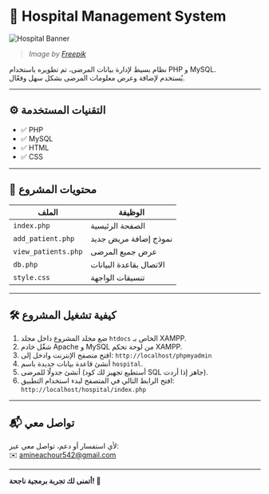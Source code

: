 # 🏥 Hospital Management System

![Hospital Banner](./banner.jpg)

> *Image by [Freepik](https://www.freepik.com/free-photo/stomatolog-nurse-tooth-clinic-checking-patient-appointment-looking-computer-monitor-stomatology-assistant-teeth-doctor-discussing-reception-dental-office_17437513.htm)*

نظام بسيط لإدارة بيانات المرضى، تم تطويره باستخدام PHP و MySQL.  
يُستخدم لإضافة وعرض معلومات المرضى بشكل سهل وفعّال.

---

## ⚙️ التقنيات المستخدمة

- ✅ PHP  
- ✅ MySQL  
- ✅ HTML  
- ✅ CSS  

---

## 📁 محتويات المشروع

| الملف               | الوظيفة                          |
|---------------------|---------------------------------|
| `index.php`         | الصفحة الرئيسية                  |
| `add_patient.php`   | نموذج إضافة مريض جديد            |
| `view_patients.php` | عرض جميع المرضى                  |
| `db.php`            | الاتصال بقاعدة البيانات          |
| `style.css`         | تنسيقات الواجهة                 |

---

## 🛠️ كيفية تشغيل المشروع

1. ضع مجلد المشروع داخل مجلد `htdocs` الخاص بـ XAMPP.  
2. شغّل خادم Apache و MySQL من لوحة تحكم XAMPP.  
3. افتح متصفح الإنترنت وادخل إلى: `http://localhost/phpmyadmin`  
4. أنشئ قاعدة بيانات جديدة باسم `hospital`.  
5. أنشئ جدولًا للمرضى (أستطيع تجهيز لك كود SQL جاهز إذا أردت).  
6. افتح الرابط التالي في المتصفح لبدء استخدام التطبيق:  
   `http://localhost/hospital/index.php`

---

## 📬 تواصل معي

لأي استفسار أو دعم، تواصل معي عبر:  
✉️ amineachour542@gmail.com

---

**أتمنى لك تجربة برمجية ناجحة! 🚀**

